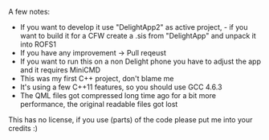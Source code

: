 A few notes:

- If you want to develop it use "DelightApp2" as active project, - if you want to build it for a CFW create a .sis from "DelightApp" and unpack it into ROFS1
- If you have any improvement -> Pull reqeust
- If you want to run this on a non Delight phone you have to adjust the app and it requires MiniCMD
- This was my first C++ project, don't blame me
- It's using a few C++11 features, so you should use GCC 4.6.3
- The QML files got compressed long time ago for a bit more performance, the original readable files got lost

This has no license, if you use (parts) of the code please put me into your credits :) 